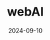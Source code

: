 ---  
layout: startup_page  
title: "webAI"  
id: "webai.com"  
permalink: "/webaiwebai.com09102024/"  
website: "https://www.webai.com"  
funding_round: "Series A"  
funding_amount: "$60M"  
investors: ""  
about: "webAI is an AI development platform providing enterprises with localized AI infrastructure, offering a superior alternative to cloud-based models. Its technology runs powerful AI on users' local devices, enabling sophisticated AI model usage without cloud data transfer and drastically lowering compute costs. This approach democratizes AI access and enhances data security."  
markets: "AI, Software Development"  
hq: "Austin, Texas, United States"  
founded_year: "2019"  
linkedin: "https://www.linkedin.com/company/webai-official"  
twitter: "https://twitter.com/thewebAI"  
instagram: ""  
facebook: ""  
crunchbase: "https://www.crunchbase.com/organization/webai"  
pitchbook: "https://pitchbook.com/profiles/company/494239-42"  

date_display: "10-Sep-2024"  
date: "2024-09-10"

# SEO Optimization  
meta_title: "webAI - Series A Funding ($60M)"  
meta_description: "webAI, webAI is an AI development platform providing enterprises with localized AI infrastructure, offering a superior alternative to cloud-based models. Its..."  
meta_keywords: "webAI, AI, Software Development, Series A funding"  
canonical_url: "https://startup.projectstartups.com/webaiwebai.com09102024/"  
---